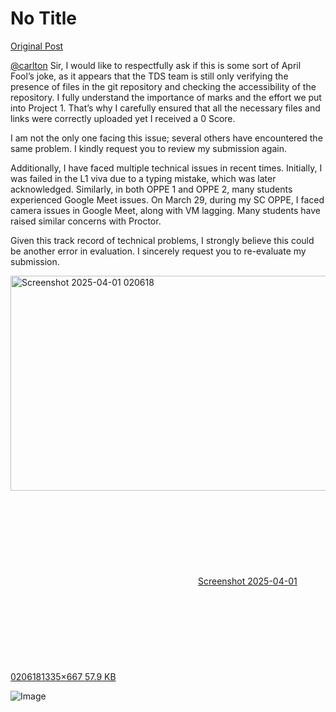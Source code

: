 # No Title

[Original Post](https://discourse.onlinedegree.iitm.ac.in/t/171141/238)

<p><a class="mention" href="/u/carlton">@carlton</a> Sir, I would like to respectfully ask if this is some sort of April Fool’s joke, as it appears that the TDS team is still only verifying the presence of files in the git repository and checking the accessibility of the repository. I fully understand the importance of marks and the effort we put into Project 1. That’s why I carefully ensured that all the necessary files and links were correctly uploaded yet I received a 0 Score.</p>
<p>I am not the only one facing this issue; several others have encountered the same problem. I kindly request you to review my submission again.</p>
<p>Additionally, I have faced multiple technical issues in recent times. Initially, I was failed in the L1 viva due to a typing mistake, which was later acknowledged. Similarly, in both OPPE 1 and OPPE 2, many students experienced Google Meet issues. On March 29, during my SC OPPE, I faced camera issues in Google Meet, along with VM lagging. Many students have raised similar concerns with Proctor.</p>
<p>Given this track record of technical problems, I strongly believe this could be another error in evaluation. I sincerely request you to re-evaluate my submission.</p>
<p><div class="lightbox-wrapper"><a class="lightbox" href="https://europe1.discourse-cdn.com/flex013/uploads/iitm/original/3X/c/1/c15a5d064b9f2bc82a892ef7da1228f031feb29b.png" data-download-href="/uploads/short-url/rAtKM461XD9XoJ6jwMBzL4HpfnB.png?dl=1" title="Screenshot 2025-04-01 020618" rel="noopener nofollow ugc"><img src="https://europe1.discourse-cdn.com/flex013/uploads/iitm/optimized/3X/c/1/c15a5d064b9f2bc82a892ef7da1228f031feb29b_2_690x344.png" alt="Screenshot 2025-04-01 020618" data-base62-sha1="rAtKM461XD9XoJ6jwMBzL4HpfnB" width="690" height="344" srcset="https://europe1.discourse-cdn.com/flex013/uploads/iitm/optimized/3X/c/1/c15a5d064b9f2bc82a892ef7da1228f031feb29b_2_690x344.png, https://europe1.discourse-cdn.com/flex013/uploads/iitm/optimized/3X/c/1/c15a5d064b9f2bc82a892ef7da1228f031feb29b_2_1035x516.png 1.5x, https://europe1.discourse-cdn.com/flex013/uploads/iitm/original/3X/c/1/c15a5d064b9f2bc82a892ef7da1228f031feb29b.png 2x" data-dominant-color="F6F6F7"><div class="meta"><svg class="fa d-icon d-icon-far-image svg-icon" aria-hidden="true"><use href="#far-image"></use></svg><span class="filename">Screenshot 2025-04-01 020618</span><span class="informations">1335×667 57.9 KB</span><svg class="fa d-icon d-icon-discourse-expand svg-icon" aria-hidden="true"><use href="#discourse-expand"></use></svg></div></a></div></p>

![Image](https://europe1.discourse-cdn.com/flex013/uploads/iitm/optimized/3X/c/1/c15a5d064b9f2bc82a892ef7da1228f031feb29b_2_690x344.png)